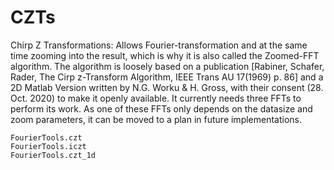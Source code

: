 # CZTs
Chirp Z Transformations: Allows Fourier-transformation and at the same time zooming into the result,
which is why it is also called the Zoomed-FFT algorithm.
The algorithm is loosely based on a publication [Rabiner, Schafer, Rader, The Cirp z-Transform Algorithm, IEEE Trans AU 17(1969) p. 86] and a 2D Matlab Version written by N.G. Worku & H. Gross, with their consent (28. Oct. 2020) to make it openly available. It currently needs three FFTs to perform its work.
As one of these FFTs only depends on the datasize and zoom parameters, it can be moved to a plan in future implementations.

```@docs
FourierTools.czt
FourierTools.iczt
FourierTools.czt_1d
```
